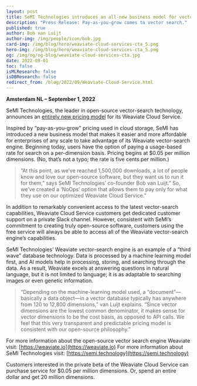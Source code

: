 ```yaml
---
layout: post
title: SeMI Technologies introduces an all-new business model for vector search
description: "Press Release: Pay-as-you-grow comes to vector search."
published: true
author: Bob van Luijt
author-img: /img/people/icon/bob.jpg
card-img: /img/blog/hero/weaviate-cloud-services-cta_5.png
hero-img: /img/blog/hero/weaviate-cloud-services-cta_5.png
og: /img/og/og-blog/weaviate-cloud-services-cta.jpg
date: 2022-09-01
toc: false
isMLResearch: false
isDBResearch: false
redirect_from: /blog/2022/09/Weaviate-Cloud-Service.html
---
```


**Amsterdam NL – September 1, 2022**
 
SeMI Technologies, the leader in open-source vector-search technology, announces an [entirely new pricing model](/pricing.html) for its Weaviate Cloud Service.
 
Inspired by “pay-as-you-grow” pricing used in cloud storage, SeMI has introduced a new business model that makes it easier and more affordable for enterprises of any scale to take advantage of its Weaviate vector-search engine. Beginning today, users have the option of paying a usage-based rate for search on a per-dimension basis. Pricing begins at $0.05 per million dimensions. (No, that’s not a typo; the rate is five cents per million.)
   
> “At this point, as we’ve reached 1,500,000 downloads, a lot of people know and love our open-source software, but they want us to run it for them,” says SeMI Technologies’ co-founder Bob van Luijt.” So, we’ve created a ‘NoOps’ option that allows them to pay only for what they use on our optimized Weaviate Cloud Service.”
 
In addition to remarkably convenient access to the latest vector-search capabilities, Weaviate Cloud Service customers get dedicated customer support on a private Slack channel. However, consistent with SeMI’s commitment to creating truly open-source software, customers using the free service will always be able to access all of the Weaviate vector-search engine’s capabilities.
 
SeMI Technologies’ Weaviate vector-search engine is an example of a “third wave” database technology. Data is processed by a machine learning model first, and AI models help in processing, storing, and searching through the data. As a result, Weaviate excels at answering questions in natural language, but it is not limited to language; it is as adaptable to searching images or even genetic information.  
 
> “Depending on the machine-learning model used, a “document”—basically a data object—in a vector database typically has anywhere from 120 to 12,800 dimensions,” van Luijt explains. “Since vector dimensions are the lowest common denominator, it makes sense for vector dimensions to be the cost basis, as opposed to API calls. We feel that this very transparent and predictable pricing model is consistent with our open-source philosophy.”

For more information about the open-source vector search engine Weaviate visit: [https://weaviate.io](https://weaviate.io)
For more information about SeMI Technologies visit: [https://semi.technology](https://semi.technology)
 
Customers interested in the private beta of the Weaviate Cloud Service can purchase service for $0.05 per million dimensions. Or, spend an entire dollar and get 20 million dimensions.